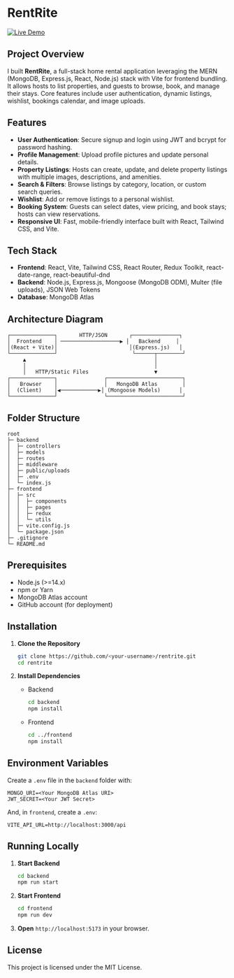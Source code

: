 # RentRite

[![Live Demo](https://img.shields.io/badge/Live%20Demo-View%20Site-blue)](https://home-rental-app-kushals-projects-26a57d55.vercel.app/)

## Project Overview

I built **RentRite**, a full-stack home rental application leveraging the MERN (MongoDB, Express.js, React, Node.js) stack with Vite for frontend bundling. It allows hosts to list properties, and guests to browse, book, and manage their stays. Core features include user authentication, dynamic listings, wishlist, bookings calendar, and image uploads.

## Features

* **User Authentication**: Secure signup and login using JWT and bcrypt for password hashing.
* **Profile Management**: Upload profile pictures and update personal details.
* **Property Listings**: Hosts can create, update, and delete property listings with multiple images, descriptions, and amenities.
* **Search & Filters**: Browse listings by category, location, or custom search queries.
* **Wishlist**: Add or remove listings to a personal wishlist.
* **Booking System**: Guests can select dates, view pricing, and book stays; hosts can view reservations.
* **Responsive UI**: Fast, mobile-friendly interface built with React, Tailwind CSS, and Vite.

## Tech Stack

* **Frontend**: React, Vite, Tailwind CSS, React Router, Redux Toolkit, react-date-range, react-beautiful-dnd
* **Backend**: Node.js, Express.js, Mongoose (MongoDB ODM), Multer (file uploads), JSON Web Tokens
* **Database**: MongoDB Atlas

## Architecture Diagram

```text
┌──────────────┐       HTTP/JSON       ┌───────────────┐
│  Frontend    │ ───────────────────▶ │   Backend     │
│(React + Vite)│                       │(Express.js)   │
└──────────────┘                        └──────┬────────┘
     ▲                                         │
     │                                         │
     │   HTTP/Static Files                     ▼
┌──────────────┐               ┌────────────────────────┐
│   Browser    │               │   MongoDB Atlas        │
│  (Client)    │◀────────────▶│ (Mongoose Models)      │
└──────────────┘               └────────────────────────┘
```

## Folder Structure

```
root
├─ backend
│  ├─ controllers
│  ├─ models
│  ├─ routes
│  ├─ middleware
│  ├─ public/uploads
│  ├─ .env
│  └─ index.js
├─ frontend
│  ├─ src
│  │  ├─ components
│  │  ├─ pages
│  │  ├─ redux
│  │  └─ utils
│  ├─ vite.config.js
│  └─ package.json
├─ .gitignore
└─ README.md
```

## Prerequisites

* Node.js (>=14.x)
* npm or Yarn
* MongoDB Atlas account
* GitHub account (for deployment)

## Installation

1. **Clone the Repository**

   ```bash
   git clone https://github.com/<your-username>/rentrite.git
   cd rentrite
   ```
2. **Install Dependencies**

   * Backend

     ```bash
     cd backend
     npm install
     ```
   * Frontend

     ```bash
     cd ../frontend
     npm install
     ```

## Environment Variables

Create a `.env` file in the `backend` folder with:

```
MONGO_URI=<Your MongoDB Atlas URI>
JWT_SECRET=<Your JWT Secret>
```

And, in `frontend`, create a `.env`:

```
VITE_API_URL=http://localhost:3000/api
```

## Running Locally

1. **Start Backend**

   ```bash
   cd backend
   npm run start
   ```
2. **Start Frontend**

   ```bash
   cd frontend
   npm run dev
   ```
3. **Open** `http://localhost:5173` in your browser.

## License

This project is licensed under the MIT License.
